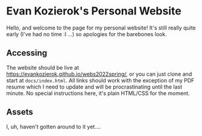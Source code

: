 # Evan Kozierok's Personal Website

Hello, and welcome to the page for my personal website! It's still really quite early (I've had no time :I ...) so apologies for the barebones look.

## Accessing

The website should be live at https://evankozierok.github.io/webs2022spring/, or you can just clone and start at `docs/index.html`. All links should work with the exception of my PDF resume which I need to update and will be procrastinating until the last minute. No special instructions here, it's plain HTML/CSS for the moment.

## Assets

I, uh, haven't gotten around to it yet....